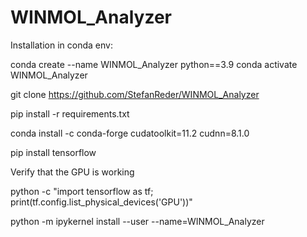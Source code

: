 # WINMOL_Analyzer

Installation in conda env:

conda create --name WINMOL_Analyzer python==3.9
conda activate WINMOL_Analyzer

git clone https://github.com/StefanReder/WINMOL_Analyzer


pip install -r requirements.txt

conda install -c conda-forge cudatoolkit=11.2 cudnn=8.1.0

pip install tensorflow

Verify that the GPU is working

python -c "import tensorflow as tf; print(tf.config.list_physical_devices('GPU'))"


python -m ipykernel install --user --name=WINMOL_Analyzer
